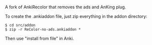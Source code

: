 A fork of AnkiRecolor that removes the ads and AnKing plug.

To create the .ankiaddon file, just zip everything in the addon directory:
```console
$ cd src/addon
$ zip -r ReColor-no-ads.ankiaddon *
```
Then use "install from file" in Anki.
